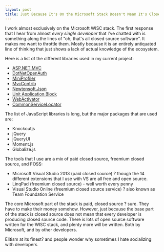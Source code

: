 ```yaml
---
layout: post
title: Just Because It's On the Microsoft Stack Doesn't Mean It's Closed Source
---
```


I work almost exclusively on the Microsoft WISC stack. The first response that I hear from almost _every single developer_ that I've
chatted with is something along the lines of "oh, that's all closed source software". It makes me want to throttle them.
Mostly because it is an entirely antiquated line of thinking that just shows a lack of actual knowledge of the ecosystem.

Here is a list of the different libraries used in my current project:

- [ASP.NET MVC](http://aspnetwebstack.codeplex.com/)
- [DotNetOpenAuth](https://github.com/DotNetOpenAuth/DotNetOpenAuth)
- [MiniProfiler](https://github.com/SamSaffron/MiniProfiler)
- [MvcContrib](http://mvccontrib.codeplex.com/SourceControl/latest)
- [Newtonsoft.Json](https://github.com/JamesNK/Newtonsoft.Json)
- [Unit Application Block](http://unity.codeplex.com/SourceControl/latest)
- [WebActivator](http://unity.codeplex.com/SourceControl/latest)
- [CommonServiceLocator](http://commonservicelocator.codeplex.com/SourceControl/latest)

The list of JavaScript libraries is long, but the major packages that are used are:

- Knockoutjs
- jQuery
- jQueryUI
- Moment.js
- Globalize.js

The tools that I use are a mix of paid closed source, freemium closed source, and FOSS:

- Microsoft Visual Studio 2013 (paid closed source) ? though the 14 different extensions that I use with VS are all free and open source.
- LinqPad (freemium closed source) - well worth every penny
- Visual Studio Online (freemium closed source service) ? also known as Team Foundation Service

The core Microsoft part of the stack is paid, closed source ? sure. They have to make their money somehow. However, just because the
base part of the stack is closed source does not mean that every developer is producing closed source code. There is lots of open source
software written for the WISC stack, and plenty more will be written. Both by Microsoft, and by other developers.

Elitism at its finest? and people wonder why sometimes I hate socializing with developers.